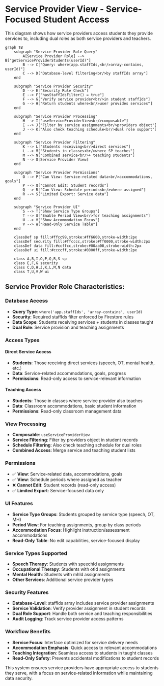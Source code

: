 # Service Provider View - Service-Focused Student Access

This diagram shows how service providers access students they provide services to, including dual roles as both service providers and teachers.

```mermaid
graph TB
    subgraph "Service Provider Role Query"
        A[Service Provider Role] --> B["getServiceProviderStudents(userId)"]
        B --> C["Query: where(app.staffIds,<br/>array-contains, userId)"]
        C --> D["Database-level filtering<br/>by staffIds array"]
    end
    
    subgraph "Service Provider Security"
        D --> E["Security Rule Check"]
        E --> F["hasStaffIdsFilter() = true"]
        F --> G["Verify service provider<br/>in student staffIds"]
        G --> H["Return students where<br/>user provides services"]
    end
    
    subgraph "Service Provider Processing"
        H --> I["useServiceProviderView<br/>composable"]
        I --> J["Filter by service assignments<br/>providers object"]
        J --> K["Also check teaching schedule<br/>dual role support"]
    end
    
    subgraph "Service Provider Filtering"
        K --> L["Students receiving<br/>direct services"]
        L --> M["Students in classes<br/>where SP teaches"]
        M --> N["Combined service<br/>+ teaching students"]
        N --> O[Service Provider View]
    end
    
    subgraph "Service Provider Permissions"
        O --> P["Can View: Service-related data<br/>accommodations, goals"]
        P --> Q["Cannot Edit: Student records"]
        Q --> R["Can View: Schedule periods<br/>where assigned"]
        R --> S["Limited Export: Service data"]
    end
    
    subgraph "Service Provider UI"
        S --> T["Show Service Type Groups"]
        T --> U["Enable Period View<br/>for teaching assignments"]
        U --> V["Show Accommodation Focus"]
        V --> W["Read-Only Service Table"]
    end
    
    classDef sp fill:#ffcc99,stroke:#ff6600,stroke-width:2px
    classDef security fill:#ffcccc,stroke:#ff0000,stroke-width:2px
    classDef data fill:#ccffcc,stroke:#00aa00,stroke-width:2px
    classDef ui fill:#ccccff,stroke:#0000ff,stroke-width:2px
    
    class A,B,I,O,P,Q,R,S sp
    class E,F,G security
    class C,D,H,J,K,L,M,N data
    class T,U,V,W ui
```

## Service Provider Role Characteristics:

### **Database Access**
- **Query Type**: `where('app.staffIds', 'array-contains', userId)`
- **Security**: Required staffIds filter enforced by Firestore rules
- **Data Scope**: Students receiving services + students in classes taught
- **Dual Role**: Service provision and teaching assignments

### **Access Types**

#### **Direct Service Access**
- **Students**: Those receiving direct services (speech, OT, mental health, etc.)
- **Data**: Service-related accommodations, goals, progress
- **Permissions**: Read-only access to service-relevant information

#### **Teaching Access** 
- **Students**: Those in classes where service provider also teaches
- **Data**: Classroom accommodations, basic student information
- **Permissions**: Read-only classroom management data

### **View Processing**
- **Composable**: `useServiceProviderView`
- **Service Filtering**: Filter by providers object in student records
- **Schedule Filtering**: Also check teaching schedule for dual roles
- **Combined Access**: Merge service and teaching student lists

### **Permissions**
- ✅ **View**: Service-related data, accommodations, goals
- ✅ **View**: Schedule periods where assigned as teacher
- ❌ **Cannot Edit**: Student records (read-only access)
- ✅ **Limited Export**: Service-focused data only

### **UI Features**
- **Service Type Groups**: Students grouped by service type (speech, OT, MH)
- **Period View**: For teaching assignments, group by class periods
- **Accommodation Focus**: Highlight instruction/assessment accommodations
- **Read-Only Table**: No edit capabilities, service-focused display

### **Service Types Supported**
- **Speech Therapy**: Students with speechId assignments
- **Occupational Therapy**: Students with otId assignments  
- **Mental Health**: Students with mhId assignments
- **Other Services**: Additional service provider types

### **Security Features**
- **Database-Level**: staffIds array includes service provider assignments
- **Service Validation**: Verify provider assignment in student records
- **Dual Role Support**: Handle both service and teaching responsibilities
- **Audit Logging**: Track service provider access patterns

### **Workflow Benefits**
- **Service Focus**: Interface optimized for service delivery needs
- **Accommodation Emphasis**: Quick access to relevant accommodations
- **Teaching Integration**: Seamless access to students in taught classes
- **Read-Only Safety**: Prevents accidental modifications to student records

This system ensures service providers have appropriate access to students they serve, with a focus on service-related information while maintaining data security. 
